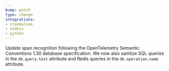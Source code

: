 ```yaml
---
bump: patch
type: change
integrations:
- standalone
- nodejs
- python
---
```


Update span recognition following the OpenTelemetry Semantic Conventions 1.30 database specification. We now also sanitize SQL queries in the `db.query.text` attribute and Redis queries in the `db.operation.name` attribute.
